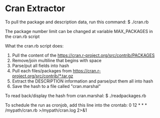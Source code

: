 # Cran Extractor

To pull the package and description data, run this command:
	$ ./cran.rb

The package number limit can be changed at variable MAX_PACKAGES in the cran.rb script

What the cran.rb script does:
1) Pull the content of the https://cran.r-project.org/src/contrib/PACKAGES
2) Remove/join multiline that begins with space
3) Parse/put all fields into hash
4) Pull each files/packages from https://cran.r-project.org/src/contrib/*.tar.gz
5) Extract the DESCRIPTION information and parse/put them all into hash
6) Save the hash to a file called "cran.marshal"

To read back/display the hash from cran.marshal:
	$ ./readpackages.rb

To schedule the run as cronjob, add this line into the crontab:
	0 12 * * * /mypath/cran.rb >/mypath/cran.log 2>&1


